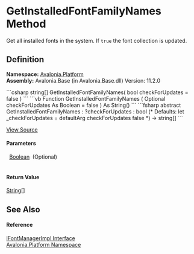 # GetInstalledFontFamilyNames Method


Get all installed fonts in the system. If `true` the font collection is updated.



## Definition
**Namespace:** <a href="N_Avalonia_Platform">Avalonia.Platform</a>  
**Assembly:** Avalonia.Base (in Avalonia.Base.dll) Version: 11.2.0

<Tabs groupId="api-code-preview">
<TabItem value="csharp" label="C#">
```csharp
string[] GetInstalledFontFamilyNames(
	bool checkForUpdates = false
)
```
</TabItem>
<TabItem value="vb" label="VB">
```vb
Function GetInstalledFontFamilyNames ( 
	Optional checkForUpdates As Boolean = false
) As String()
```
</TabItem>
<TabItem value="fsharp" label="F#">
```fsharp
abstract GetInstalledFontFamilyNames : 
        ?checkForUpdates : bool 
(* Defaults:
        let _checkForUpdates = defaultArg checkForUpdates false
*)
-> string[] 
```
</TabItem>
</Tabs>



<a href="https://github.com/AvaloniaUI/Avalonia/tree/master/src/Avalonia.Base/Platform/IFontManagerImpl.cs" title="View the source code">View Source</a>



#### Parameters
<dl><dt>  <a href="https://learn.microsoft.com/dotnet/api/system.boolean" target="_blank" rel="noopener noreferrer">Boolean</a>  (Optional)</dt><dd> </dd></dl>

#### Return Value
<a href="https://learn.microsoft.com/dotnet/api/system.string" target="_blank" rel="noopener noreferrer">String</a>[]

## See Also


#### Reference
<a href="T_Avalonia_Platform_IFontManagerImpl">IFontManagerImpl Interface</a>  
<a href="N_Avalonia_Platform">Avalonia.Platform Namespace</a>  
